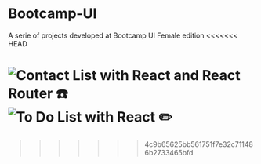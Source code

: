 # Bootcamp-UI

A serie of projects developed  at Bootcamp UI Female edition
<<<<<<< HEAD

![Contact List with React and React Router ☎️ ](https://build-zzsibvzjfq.now.sh/)
![To Do List with React ✏️ ](https://todo-list-zgrniqxdyl.now.sh/)
=======
>>>>>>> 4c9b65625bb561751f7e32c711486b2733465bfd
